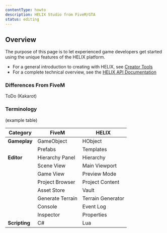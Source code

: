 ```yaml
---
contentType: howto
description: HELIX Studio from FiveM/GTA
status: editing
---
```

## Overview

The purpose of this page is to let experienced game developers get started using the unique features of the HELIX platform.

- For a general introduction to creating with HELIX, see [Creator Tools](creatorTools.md)
- For a complete technical overview, see the [HELIX API Documentation](../api/apiHome.md)

### Differences From FiveM

ToDo (Kakarot)

### Terminology

(example table)

| **Category**  | **FiveM**       | **HELIX**           |
| ------------- | --------------- | ------------------ |
| **Gameplay**  | GameObject      | HObject         |
|               | Prefabs         | Templates          |
| **Editor**    | Hierarchy Panel | Hierarchy          |
|               | Scene View      | Main Viewport      |
|               | Game View       | Preview Mode       |
|               | Project Browser | Project Content    |
|               | Asset Store     | Vault         |
|               | Generate Terrain| Terrain Generator |
|               | Console         | Event Log          |
|               | Inspector       | Properties         |
| **Scripting** | C#              | Lua                |